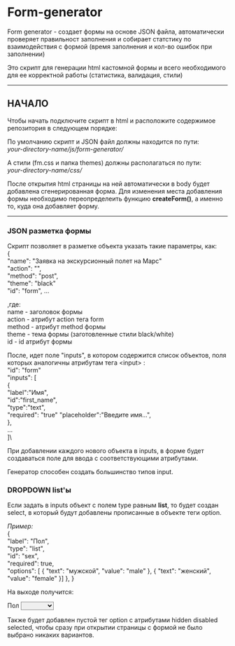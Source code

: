 # Form-generator

Form generator - создает формы на основе JSON файла, автоматически проверяет правильност заполнения
и собирает статстику по взаимодействия с формой (время заполнения и кол-во ошибок при заполнении)

Это скрипт для генерации html кастомной формы и всего необходимого для ее корректной работы (статистика, валидация, стили)

---

## НАЧАЛО
Чтобы начать подключите скрипт в html и расположите содержимое репозитория в следующем порядке:

По умолчанию скрипт и JSON файл должны находится по пути:\
*your-directory-name/js/form-generator/*

А стили (fm.css и папка themes) должны располагаться по пути:\
*your-directory-name/css/*

После открытия html страницы на ней автоматически в body будет добавлена сгенерированная форма. Для изменения места 
добавления формы необходимо переопределеить функцию __createForm()__, а именно то, куда она добавляет форму.

---

### JSON разметка формы
Скрипт позволяет в разметке объекта указать такие параметры, как:\
{\
"name": "Заявка на экскурсионный полет на Марс"\
"action": "",\
"method": "post",\
"theme": "black"\
"id": "form",
...

,где:\
name - заголовок формы\
action - атрибут action тега form\
method - атрибут method формы\
theme - тема формы (заготовленные стили black/white)\
id - id атрибут формы

После, идет поле "inputs", в котором содержится список объектов, поля которых аналогичны атрибутам
тега <input\> :\
"id": "form"\
"inputs": [\
{\
"label":"Имя",\
"id":"first_name",\
"type":"text",\
"required": "true"
"placeholder":"Введите имя...",\
},\
...\
]\

При добавлении каждого нового объекта в inputs, в форме будет создаваться
поле для ввода с соответствующими атрибутами.

Генератор способен создать большинство типов input.

### DROPDOWN list'ы
Если задать в inputs объект с полем type равным **list**, то будет создан select, в который будут добавлены
прописанные в объекте теги option.

*Пример:*\
{\
"label": "Пол",\
"type": "list",\
"id": "sex",\
"required": true,\
"options": [
{
"text": "мужской",
"value": "male"
},
{
"text": "женский",
"value": "female"
}]
},
}

На выходе получится:

<div class="list">
<label for="sex">Пол</label>
<select required="" style="border: 1px solid grey;">
<option value="male">мужской</option>
<option value="female">женский</option>
<option hidden="" selected="" disabled=""></option>
</select>
</div>

Также будет добавлен пустой тег option с атрибутами hidden disabled selected, чтобы сразу при открытии
страницы с формой не было выбрано никаких вариантов.